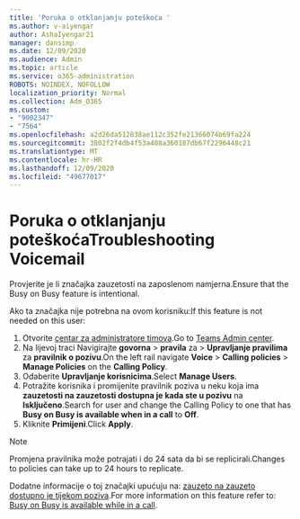 ```yaml
---
title: 'Poruka o otklanjanju poteškoća '
ms.author: v-aiyengar
author: AshaIyengar21
manager: dansimp
ms.date: 12/09/2020
ms.audience: Admin
ms.topic: article
ms.service: o365-administration
ROBOTS: NOINDEX, NOFOLLOW
localization_priority: Normal
ms.collection: Adm_O365
ms.custom:
- "9002347"
- "7564"
ms.openlocfilehash: a2d26da512838ae112c352fe21366074b69fa224
ms.sourcegitcommit: 3802f2f4db4f53a408a360187db67f2296448c21
ms.translationtype: MT
ms.contentlocale: hr-HR
ms.lasthandoff: 12/09/2020
ms.locfileid: "49677017"
---
```

# <a name="troubleshooting-voicemail"></a><span data-ttu-id="2f6c8-102">Poruka o otklanjanju poteškoća</span><span class="sxs-lookup"><span data-stu-id="2f6c8-102">Troubleshooting Voicemail</span></span>

<span data-ttu-id="2f6c8-103">Provjerite je li značajka zauzetosti na zaposlenom namjerna.</span><span class="sxs-lookup"><span data-stu-id="2f6c8-103">Ensure that the Busy on Busy feature is intentional.</span></span>

<span data-ttu-id="2f6c8-104">Ako ta značajka nije potrebna na ovom korisniku:</span><span class="sxs-lookup"><span data-stu-id="2f6c8-104">If this feature is not needed on this user:</span></span>

1. <span data-ttu-id="2f6c8-105">Otvorite [centar za administratore timova](https://admin.teams.microsoft.com/policies/calling).</span><span class="sxs-lookup"><span data-stu-id="2f6c8-105">Go to [Teams Admin center](https://admin.teams.microsoft.com/policies/calling).</span></span>
1. <span data-ttu-id="2f6c8-106">Na lijevoj traci Navigirajte **govorna**  >  **pravila** za  >  **Upravljanje pravilima** za **pravilnik o pozivu**.</span><span class="sxs-lookup"><span data-stu-id="2f6c8-106">On the left rail navigate **Voice** > **Calling policies** > **Manage Policies** on the **Calling Policy**.</span></span>
1. <span data-ttu-id="2f6c8-107">Odaberite **Upravljanje korisnicima**.</span><span class="sxs-lookup"><span data-stu-id="2f6c8-107">Select **Manage Users**.</span></span>
1. <span data-ttu-id="2f6c8-108">Potražite korisnika i promijenite pravilnik poziva u neku koja ima **zauzetosti na zauzetosti dostupna je kada ste u pozivu** na **Isključeno**.</span><span class="sxs-lookup"><span data-stu-id="2f6c8-108">Search for user and change the Calling Policy to one that has **Busy on Busy is available when in a call** to **Off**.</span></span>
1. <span data-ttu-id="2f6c8-109">Kliknite **Primijeni**.</span><span class="sxs-lookup"><span data-stu-id="2f6c8-109">Click **Apply**.</span></span>
> [!NOTE]
> <span data-ttu-id="2f6c8-110">Promjena pravilnika može potrajati i do 24 sata da bi se replicirali.</span><span class="sxs-lookup"><span data-stu-id="2f6c8-110">Changes to policies can take up to 24 hours to replicate.</span></span>

<span data-ttu-id="2f6c8-111">Dodatne informacije o toj značajki upućuju na: [zauzeto na zauzeto dostupno je tijekom poziva](https://docs.microsoft.com/microsoftteams/teams-calling-policy#busy-on-busy-is-available-while-in-a-call).</span><span class="sxs-lookup"><span data-stu-id="2f6c8-111">For more information on this feature refer to: [Busy on Busy is available while in a call](https://docs.microsoft.com/microsoftteams/teams-calling-policy#busy-on-busy-is-available-while-in-a-call).</span></span>
